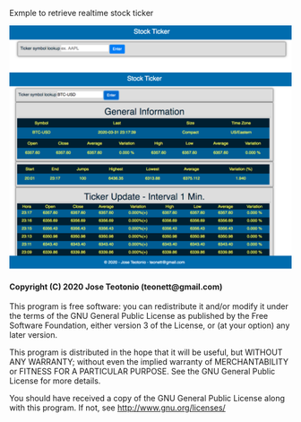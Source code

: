 <p> Exmple to retrieve realtime stock ticker</p>

<img src="https://github.com/teonett/Javascript-Stock-Ticker/blob/master/img/ticker001.png">

<img src="https://github.com/teonett/Javascript-Stock-Ticker/blob/master/img/ticker002.png">

<h4>Copyright (C) 2020 Jose Teotonio (teonett@gmail.com)</h4>
<p>
This program is free software: you can redistribute it and/or modify it under the terms of the GNU General Public License as published by
the Free Software Foundation, either version 3 of the License, or (at your option) any later version.

This program is distributed in the hope that it will be useful, but WITHOUT ANY WARRANTY; without even the implied warranty of
MERCHANTABILITY or FITNESS FOR A PARTICULAR PURPOSE.  See the GNU General Public License for more details.

You should have received a copy of the GNU General Public License along with this program.  If not, see <http://www.gnu.org/licenses/>
</p>
